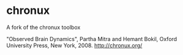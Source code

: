 # chronux
A fork of the chronux toolbox

"Observed Brain Dynamics", Partha Mitra and Hemant Bokil, Oxford University Press, New York, 2008.
http://chronux.org/ 
